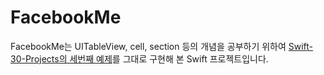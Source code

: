 # FacebookMe
FacebookMe는 UITableView, cell, section 등의 개념을 공부하기 위하여  [Swift-30-Projects의 세번째 예제](https://github.com/soapyigu/Swift-30-Projects/tree/master/Project%2003%20-%20FacebookMe)를 그대로 구현해 본 Swift 프로젝트입니다. 
